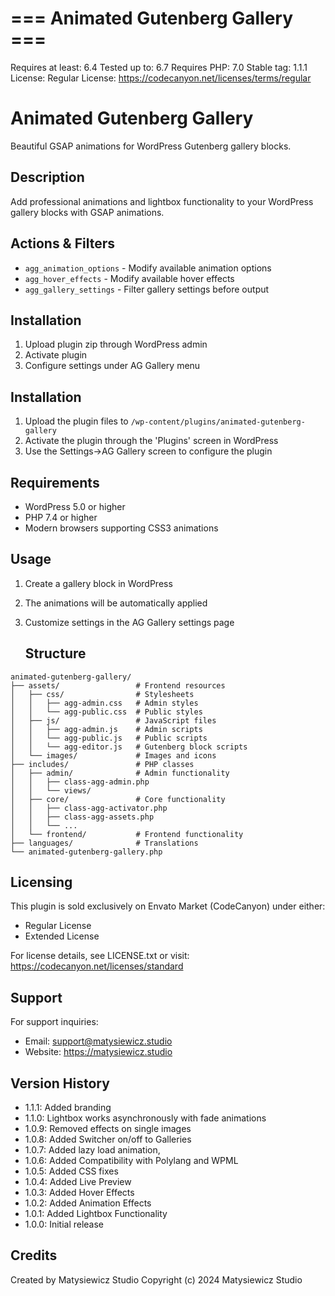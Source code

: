 # === Animated Gutenberg Gallery ===
Requires at least: 6.4
Tested up to: 6.7
Requires PHP: 7.0
Stable tag: 1.1.1
License: Regular License: https://codecanyon.net/licenses/terms/regular

# Animated Gutenberg Gallery

Beautiful GSAP animations for WordPress Gutenberg gallery blocks.

## Description
Add professional animations and lightbox functionality to your WordPress gallery blocks with GSAP animations.

## Actions & Filters
- `agg_animation_options` - Modify available animation options
- `agg_hover_effects` - Modify available hover effects
- `agg_gallery_settings` - Filter gallery settings before output

## Installation
1. Upload plugin zip through WordPress admin
2. Activate plugin
3. Configure settings under AG Gallery menu

## Installation
1. Upload the plugin files to `/wp-content/plugins/animated-gutenberg-gallery`
2. Activate the plugin through the 'Plugins' screen in WordPress
3. Use the Settings->AG Gallery screen to configure the plugin

## Requirements
- WordPress 5.0 or higher
- PHP 7.4 or higher
- Modern browsers supporting CSS3 animations

## Usage
1. Create a gallery block in WordPress
2. The animations will be automatically applied
3. Customize settings in the AG Gallery settings page

    ## Structure
```
animated-gutenberg-gallery/
├── assets/                 # Frontend resources
│   ├── css/                # Stylesheets
│   │   ├── agg-admin.css   # Admin styles
│   │   └── agg-public.css  # Public styles
│   ├── js/                 # JavaScript files
│   │   ├── agg-admin.js    # Admin scripts
│   │   └── agg-public.js   # Public scripts
│   │   └── agg-editor.js   # Gutenberg block scripts
│   └── images/             # Images and icons
├── includes/               # PHP classes
│   ├── admin/              # Admin functionality
│   │   ├── class-agg-admin.php
│   │   └── views/
│   ├── core/               # Core functionality
│   │   ├── class-agg-activator.php
│   │   ├── class-agg-assets.php
│   │   └── ...
│   └── frontend/           # Frontend functionality
├── languages/              # Translations
└── animated-gutenberg-gallery.php
```

## Licensing
This plugin is sold exclusively on Envato Market (CodeCanyon) under either:
- Regular License
- Extended License

For license details, see LICENSE.txt or visit:
https://codecanyon.net/licenses/standard

## Support
For support inquiries:
- Email: support@matysiewicz.studio
- Website: https://matysiewicz.studio

## Version History
- 1.1.1: Added branding
- 1.1.0: Lightbox works asynchronously with fade animations
- 1.0.9: Removed effects on single images
- 1.0.8: Added Switcher on/off to Galleries
- 1.0.7: Added lazy load animation, 
- 1.0.6: Added Compatibility with Polylang and WPML
- 1.0.5: Added CSS fixes
- 1.0.4: Added Live Preview
- 1.0.3: Added Hover Effects
- 1.0.2: Added Animation Effects
- 1.0.1: Added Lightbox Functionality
- 1.0.0: Initial release

## Credits
Created by Matysiewicz Studio
Copyright (c) 2024 Matysiewicz Studio